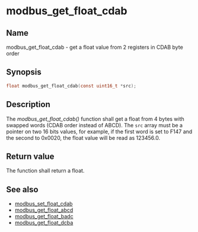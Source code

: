 # modbus_get_float_cdab

## Name

modbus_get_float_cdab - get a float value from 2 registers in CDAB byte order

## Synopsis

```c
float modbus_get_float_cdab(const uint16_t *src);
```

## Description

The *modbus_get_float_cdab()* function shall get a float from 4 bytes with
swapped words (CDAB order instead of ABCD). The `src` array must be a pointer on
two 16 bits values, for example, if the first word is set to F147 and the second
to 0x0020, the float value will be read as 123456.0.

## Return value

The function shall return a float.

## See also

- [modbus_set_float_cdab](modbus_set_float_cdab.md)
- [modbus_get_float_abcd](modbus_get_float_abcd.md)
- [modbus_get_float_badc](modbus_get_float_badc.md)
- [modbus_get_float_dcba](modbus_get_float_dcba.md)
